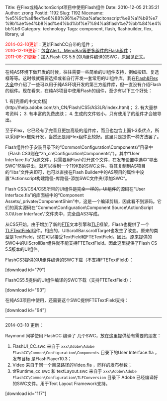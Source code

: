 Title: 在Flex或纯AcitonScript项目中使用Flash组件
Date: 2010-12-05 21:35:21
Author: zrong
Postid: 1192
Slug: 1192
Nicename: %e5%9c%a8flex%e6%88%96%e7%ba%afacitonscript%e9%a1%b9%e7%9b%ae%e4%b8%ad%e4%bd%bf%e7%94%a8flash%e7%bb%84%e4%bb%b6
Category: technology
Tags: component, flash, flashbuilder, flex, library, ui

<span style="color:red;">2014-03-10更新</span>：更新FlashCC自带的组件；  
<span
style="color:red;">2010-12-19更新</span>：[包含Alert、MenuBar等更多组件的Flash组件](/post/1220.htm)；  
<span style="color:red;">2011-08-21更新</span>：加入Flash CS 5.5
的UI组件编译的SWC，原因见正文。

------------------------------------------------------------------------

在纯AS环境下做开发的时候，往往需要一些简单的UI组件支持，例如按钮、复选框等等。这时候就需要选择或者自行开发一套常用的UI组件库，我在[Flash&Flex大全](/flashassistant#UI)中介绍了一些可以用于纯AS环境开发的第三方组件库，但一直没有介绍Flash的组件。现在看来，在纯AS项目中使用Flash的组件，至少有以下三个好处：

</p>
1.  有[完善的中文文档](http://help.adobe.com/zh_CN/Flash/CS5/AS3LR/index.html)；
2.  有大量参考资料；
3.  有丰富的免费皮肤；
4.  生成的文件较小，只有使用了的组件才会被导出。

至于Flex，它已经有了完善且更加高级的组件库，而且也包含上面1-3条优点，所以采用Flex框架开发，当然还是用Flex组件比较好。这里只是提供一种方法罢了。

Flash组件位于安装目录下的“Common\\Configuration\\Components\\”目录中（Flash
CS3则在“zh\_cn\\Configuration\\Components\\“）。其中“User
Interface.fla”为源文件，只需要用Flash打开这个文件，在发布设置中选中“导出SWC”然后导出，就可以得到一个119KB的SWC文件。将其复制到AS项目的“libs”文件夹即可，也可以直接在Flash
Builder中的AS项目的属性中设置“Actionscript构建路径-库路径-添加SWC文件夹/添加SWC“。

Flash CS3/CS4/CS5所带的UI组件~~是完全一样的。UI组件~~的源码在“User
Interface.fla”的库面板中的“Component
Assets/\_private/ComponentShim”中，这是一个编译剪辑，因此看不到源码。它们的真实源码在“Common\\Configuration\\Component
Source\\ActionScript 3.0\\User Interface\\”文件夹中，完全由AS3写成。

从CS5开始，由于增加了新的[FTE](/post/tag/fte "FTE")文本引擎和[TLF](http://zengrong.net/post/tag/TLF "TLF")框架，Flash也提供了一个[TLFTextField](http://help.adobe.com/zh_CN/FlashPlatform/reference/actionscript/3/fl/text/TLFTextField.html "TLFTextField")组件。相应的，UIScrollBar.scrollTarget也发生了改变。原来的类型是TextField，现在可以接受TextField和FTETextField。因此，原来提供的SWC中的UIScrollBar组件就不能支持FTETextField。因此这里提供了Flash
CS 5.5版本的UI组件。

FlashCS3提供的UI组件编译的SWC下载（不支持FTETextField）：

[download id="79"]

FlashCS5.5提供的UI组件编译的SWC下载（支持FTETextField）：

[download id="93"]

在纯AS3项目中使用，还需要这个SWC提供FTETextField支持：

[download id="94"]

------------------------------------------------------------------------

2014-03-10 更新：

</p>
Raymond 同学使用 FlashCC 编译了 几个SWC，放在这里提供给有需要的朋友：

1.  FlashUI\_CC.swc 来自于
    `xxx\Adobe\Adobe FlashCC\Common\Configuration\Components`
    目录下的User Interface.fla ，发布目标 是FlashPlayer10.3；
2.  Video 来自于同一个目录路径的Video.fla ，同样的发布参数；
3.  tlfRuntime\_cc.swc 和 textLayout.swc 来自于
    `xxx\Adobe\Adobe FlashCC\Common\Configuration\TLFConversion` 目录下
    Adobe 已经编译好的SWC文件。用于Text Layout Framework支持。

[download id="117"]

